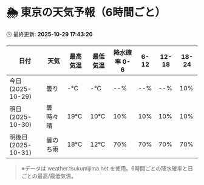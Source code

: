 # 🌦️ 東京の天気予報（6時間ごと）

🕒 最終更新: **2025-10-29 17:43:20**

| 日付 | 天気 | 最高気温 | 最低気温 | 降水確率 0-6 | 6-12 | 12-18 | 18-24 |
|------|------|----------|----------|------------|------|------|------|
| 今日 (2025-10-29) | 曇り | -℃ | -℃ | --% | --% | --% | 10% |
| 明日 (2025-10-30) | 曇時々晴 | 19℃ | 10℃ | 10% | 10% | 10% | 10% |
| 明後日 (2025-10-31) | 曇のち雨 | 18℃ | 12℃ | 70% | 70% | 70% | 70% |

> ※データは weather.tsukumijima.net を使用。6時間ごとの降水確率と日ごとの最高/最低気温。